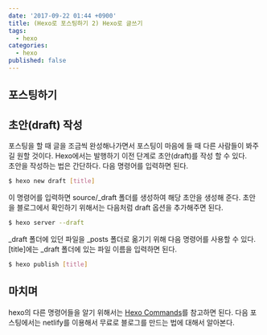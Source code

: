 ```yaml
---
date: '2017-09-22 01:44 +0900'
title: (Hexo로 포스팅하기 2) Hexo로 글쓰기
tags:
  - hexo
categories:
  - hexo
published: false
---
```

## 포스팅하기

## 초안(draft) 작성
포스팅을 할 때 글을 조금씩 완성해나가면서 포스팅이 마음에 들 때 다른 사람들이 봐주길 원할 것이다. Hexo에서는 발행하기 이전 단계로 초안(draft)를 작성 할 수 있다.</br>
초안을 작성하는 법은 간단하다. 다음 명령어를 입력하면 된다.
```bash
$ hexo new draft [title]
```
이 명령어를 입력하면 source/_draft 폴더를 생성하여 해당 초안을 생성해 준다.
초안을 블로그에서 확인하기 위해서는 다음처럼 draft 옵션을 추가해주면 된다.
```bash
$ hexo server --draft
```

_draft 폴더에 있던 파일을 _posts 폴더로 옮기기 위해 다음 명령어를 사용할 수 있다.
[title]에는 _draft 폴더에 있는 파일 이름을 입력하면 된다.
```bash
$ hexo publish [title]
```

## 마치며
hexo의 다른 명령어들을 알기 위해서는 [Hexo Commands](https://hexo.io/ko/docs/commands.html)를 참고하면 된다.
다음 포스팅에서는 netlify를 이용해서 무료로 블로그를 만드는 법에 대해서 알아본다.


